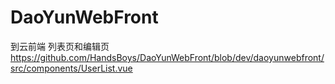 # DaoYunWebFront
到云前端
列表页和编辑页   https://github.com/HandsBoys/DaoYunWebFront/blob/dev/daoyunwebfront/src/components/UserList.vue
